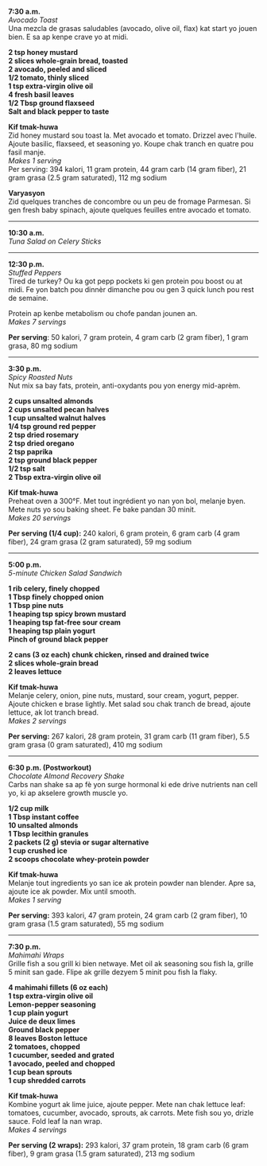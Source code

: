 **7:30 a.m.**  
*Avocado Toast*  
Una mezcla de grasas saludables (avocado, olive oil, flax) kat start yo jouen bien. E sa ap kenpe crave yo at midi.  

**2 tsp honey mustard**  
**2 slices whole-grain bread, toasted**  
**2 avocado, peeled and sliced**  
**1/2 tomato, thinly sliced**  
**1 tsp extra-virgin olive oil**  
**4 fresh basil leaves**  
**1/2 Tbsp ground flaxseed**  
**Salt and black pepper to taste**

**Kif tmak-huwa**  
Zid honey mustard sou toast la. Met avocado et tomato. Drizzel avec l'huile. Ajoute basilic, flaxseed, et seasoning yo. Koupe chak tranch en quatre pou fasil manje.  
*Makes 1 serving*  
Per serving: 394 kalori, 11 gram protein, 44 gram carb (14 gram fiber), 21 gram grasa (2.5 gram saturated), 112 mg sodium  

**Varyasyon**  
Zid quelques tranches de concombre ou un peu de fromage Parmesan. Si gen fresh baby spinach, ajoute quelques feuilles entre avocado et tomato.

---

**10:30 a.m.**  
*Tuna Salad on Celery Sticks*  

---

**12:30 p.m.**  
*Stuffed Peppers*  
Tired de turkey? Ou ka got pepp pockets ki gen protein pou boost ou at midi. Fe yon batch pou dinnèr dimanche pou ou gen 3 quick lunch pou rest de semaine.  

Protein ap kenbe metabolism ou chofe pandan jounen an.  
*Makes 7 servings*  

**Per serving**: 50 kalori, 7 gram protein, 4 gram carb (2 gram fiber), 1 gram grasa, 80 mg sodium

---

**3:30 p.m.**  
*Spicy Roasted Nuts*  
Nut mix sa bay fats, protein, anti-oxydants pou yon energy mid-aprèm.  

**2 cups unsalted almonds**  
**2 cups unsalted pecan halves**  
**1 cup unsalted walnut halves**  
**1/4 tsp ground red pepper**  
**2 tsp dried rosemary**  
**2 tsp dried oregano**  
**2 tsp paprika**  
**2 tsp ground black pepper**  
**1/2 tsp salt**  
**2 Tbsp extra-virgin olive oil**

**Kif tmak-huwa**  
Preheat oven a 300°F. Met tout ingrédient yo nan yon bol, melanje byen. Mete nuts yo sou baking sheet. Fe bake pandan 30 minit.  
*Makes 20 servings*  

**Per serving (1/4 cup):** 240 kalori, 6 gram protein, 6 gram carb (4 gram fiber), 24 gram grasa (2 gram saturated), 59 mg sodium

---

**5:00 p.m.**  
*5-minute Chicken Salad Sandwich*  

**1 rib celery, finely chopped**  
**1 Tbsp finely chopped onion**  
**1 Tbsp pine nuts**  
**1 heaping tsp spicy brown mustard**  
**1 heaping tsp fat-free sour cream**  
**1 heaping tsp plain yogurt**  
**Pinch of ground black pepper**  

**2 cans (3 oz each) chunk chicken, rinsed and drained twice**  
**2 slices whole-grain bread**  
**2 leaves lettuce**

**Kif tmak-huwa**  
Melanje celery, onion, pine nuts, mustard, sour cream, yogurt, pepper. Ajoute chicken e brase lightly. Met salad sou chak tranch de bread, ajoute lettuce, ak lot tranch bread.  
*Makes 2 servings*  

**Per serving:** 267 kalori, 28 gram protein, 31 gram carb (11 gram fiber), 5.5 gram grasa (0 gram saturated), 410 mg sodium

---

**6:30 p.m. (Postworkout)**  
*Chocolate Almond Recovery Shake*  
Carbs nan shake sa ap fè yon surge hormonal ki ede drive nutrients nan cell yo, ki ap akselere growth muscle yo.  

**1/2 cup milk**  
**1 Tbsp instant coffee**  
**10 unsalted almonds**  
**1 Tbsp lecithin granules**  
**2 packets (2 g) stevia or sugar alternative**  
**1 cup crushed ice**  
**2 scoops chocolate whey-protein powder**

**Kif tmak-huwa**  
Melanje tout ingredients yo san ice ak protein powder nan blender. Apre sa, ajoute ice ak powder. Mix until smooth.  
*Makes 1 serving*  

**Per serving:** 393 kalori, 47 gram protein, 24 gram carb (2 gram fiber), 10 gram grasa (1.5 gram saturated), 55 mg sodium

---

**7:30 p.m.**  
*Mahimahi Wraps*  
Grille fish a sou grill ki bien netwaye. Met oil ak seasoning sou fish la, grille 5 minit san gade. Flipe ak grille dezyem 5 minit pou fish la flaky.  

**4 mahimahi fillets (6 oz each)**  
**1 tsp extra-virgin olive oil**  
**Lemon-pepper seasoning**  
**1 cup plain yogurt**  
**Juice de deux limes**  
**Ground black pepper**  
**8 leaves Boston lettuce**  
**2 tomatoes, chopped**  
**1 cucumber, seeded and grated**  
**1 avocado, peeled and chopped**  
**1 cup bean sprouts**  
**1 cup shredded carrots**

**Kif tmak-huwa**  
Kombine yogurt ak lime juice, ajoute pepper. Mete nan chak lettuce leaf: tomatoes, cucumber, avocado, sprouts, ak carrots. Mete fish sou yo, drizle sauce. Fold leaf la nan wrap.  
*Makes 4 servings*  

**Per serving (2 wraps):** 293 kalori, 37 gram protein, 18 gram carb (6 gram fiber), 9 gram grasa (1.5 gram saturated), 213 mg sodium
